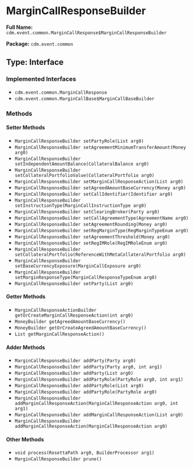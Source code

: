 # MarginCallResponseBuilder

**Full Name:** `cdm.event.common.MarginCallResponse$MarginCallResponseBuilder`

**Package:** `cdm.event.common`

## Type: Interface

### Implemented Interfaces

- `cdm.event.common.MarginCallResponse`
- `cdm.event.common.MarginCallBase$MarginCallBaseBuilder`

### Methods

#### Setter Methods

- `MarginCallResponseBuilder setPartyRole(List arg0)`
- `MarginCallResponseBuilder setAgreementMinimumTransferAmount(Money arg0)`
- `MarginCallResponseBuilder setIndependentAmountBalance(CollateralBalance arg0)`
- `MarginCallResponseBuilder setCollateralPortfolioValue(CollateralPortfolio arg0)`
- `MarginCallResponseBuilder setMarginCallResponseAction(List arg0)`
- `MarginCallResponseBuilder setAgreedAmountBaseCurrency(Money arg0)`
- `MarginCallResponseBuilder setCallIdentifier(Identifier arg0)`
- `MarginCallResponseBuilder setInstructionType(MarginCallInstructionType arg0)`
- `MarginCallResponseBuilder setClearingBroker(Party arg0)`
- `MarginCallResponseBuilder setCallAgreementType(AgreementName arg0)`
- `MarginCallResponseBuilder setAgreementRounding(Money arg0)`
- `MarginCallResponseBuilder setRegMarginType(RegMarginTypeEnum arg0)`
- `MarginCallResponseBuilder setAgreementThreshold(Money arg0)`
- `MarginCallResponseBuilder setRegIMRole(RegIMRoleEnum arg0)`
- `MarginCallResponseBuilder setCollateralPortfolio(ReferenceWithMetaCollateralPortfolio arg0)`
- `MarginCallResponseBuilder setBaseCurrencyExposure(MarginCallExposure arg0)`
- `MarginCallResponseBuilder setMarginResponseType(MarginCallResponseTypeEnum arg0)`
- `MarginCallResponseBuilder setParty(List arg0)`

#### Getter Methods

- `MarginCallResponseActionBuilder getOrCreateMarginCallResponseAction(int arg0)`
- `MoneyBuilder getAgreedAmountBaseCurrency()`
- `MoneyBuilder getOrCreateAgreedAmountBaseCurrency()`
- `List getMarginCallResponseAction()`

#### Adder Methods

- `MarginCallResponseBuilder addParty(Party arg0)`
- `MarginCallResponseBuilder addParty(Party arg0, int arg1)`
- `MarginCallResponseBuilder addParty(List arg0)`
- `MarginCallResponseBuilder addPartyRole(PartyRole arg0, int arg1)`
- `MarginCallResponseBuilder addPartyRole(List arg0)`
- `MarginCallResponseBuilder addPartyRole(PartyRole arg0)`
- `MarginCallResponseBuilder addMarginCallResponseAction(MarginCallResponseAction arg0, int arg1)`
- `MarginCallResponseBuilder addMarginCallResponseAction(List arg0)`
- `MarginCallResponseBuilder addMarginCallResponseAction(MarginCallResponseAction arg0)`

#### Other Methods

- `void process(RosettaPath arg0, BuilderProcessor arg1)`
- `MarginCallResponseBuilder prune()`

